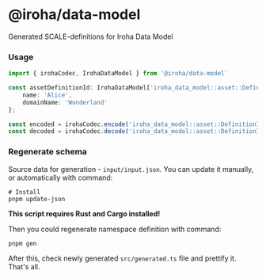 # @iroha/data-model

Generated SCALE-definitions for Iroha Data Model

### Usage

```ts
import { irohaCodec, IrohaDataModel } from '@iroha/data-model`

const assetDefinitionId: IrohaDataModel['iroha_data_model::asset::DefinitionId'] = {
    name: 'Alice',
    domainName: 'Wonderland'
};

const encoded = irohaCodec.encode('iroha_data_model::asset::DefinitionId', assedDefinitionId);
const decoded = irohaCodec.decode('iroha_data_model::asset::DefinitionId', encoded);
```

### Regenerate schema

Source data for generation - `input/input.json`. You can update it manually, or automatically with command:

```
# Install
pnpm update-json
```

**This script requires Rust and Cargo installed!**

Then you could regenerate namespace definition with command:

```
pnpm gen
```

After this, check newly generated `src/generated.ts` file and prettify it. That's all.

